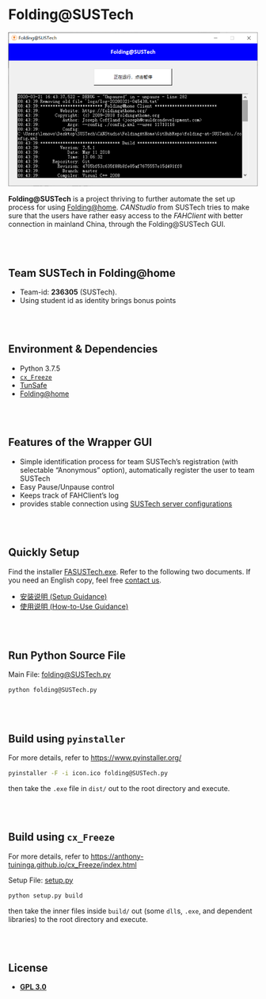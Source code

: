 # Folding@SUSTech
![GUI_face](archived/img/GUI_face.png)

**Folding@SUSTech** is a project thriving to further automate the set up process for using [Folding@home](https://foldingathome.org/). *CANStudio* from SUSTech tries to make sure that the users have rather easy access to the *FAHClient* with better connection in mainland China, through the Folding@SUSTech GUI.

<br /><br />

## Team SUSTech in Folding@home

-   Team-id: **236305** (SUSTech).
-   Using student id as identity brings bonus points

<br /><br />

## Environment & Dependencies

-   Python 3.7.5
-   [`cx_Freeze`](https://anthony-tuininga.github.io/cx_Freeze/index.html)
-   [TunSafe](https://tunsafe.com/)
-   [Folding@home](https://foldingathome.org/)

<br /><br />

## Features of the Wrapper GUI

-   Simple identification process for team SUSTech’s registration (with selectable “Anonymous” option), automatically register the user to team SUSTech
-   Easy Pause/Unpause control
-   Keeps track of FAHClient’s log
-   provides stable connection using [SUSTech server configurations](https://github.com/SUSTech-CANStudio/folding-at-SUSTech-server)

<br /><br />

## Quickly Setup

Find the installer [FASUSTech.exe](FASUSTech.exe). Refer to the following two documents. If you need an English copy, feel free <a href="mailto:11710403@mail.sustech.edu.cn">contact us</a>.

-   [安装说明 (Setup Guidance)](安装说明.md)
-   [使用说明 (How-to-Use Guidance)](使用说明.md)

<br /><br />

## Run Python Source File

Main File:  [folding@SUSTech.py](folding@SUSTech.py) 

```bash
python folding@SUSTech.py
```

<br /><br />

## Build using `pyinstaller`

For more details, refer to https://www.pyinstaller.org/

```bash
pyinstaller -F -i icon.ico folding@SUSTech.py
```

then take the `.exe` file in `dist/` out to the root directory and execute.

<br /><br />

## Build using `cx_Freeze`

For more details, refer to https://anthony-tuininga.github.io/cx_Freeze/index.html

Setup File:  [setup.py](setup.py) 

```bash
python setup.py build
```

then take the inner files inside `build/` out (some `dll`s, `.exe`, and dependent libraries) to the root directory and execute.

<br /><br />

## License

-   [**GPL 3.0**](LICENSE)